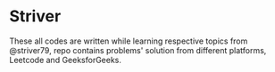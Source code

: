 # Striver

These all codes are written while learning respective topics from @striver79, repo contains problems' solution from different platforms, Leetcode and GeeksforGeeks.
